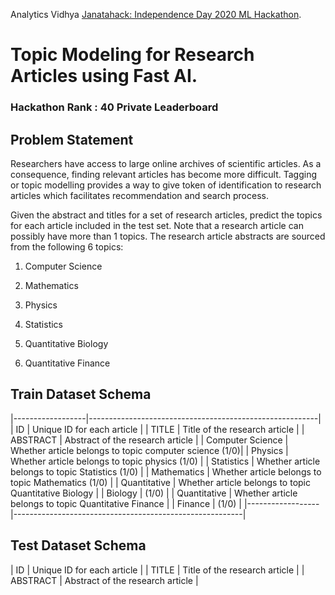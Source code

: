  Analytics Vidhya [Janatahack: Independence Day 2020 ML Hackathon](https://datahack.analyticsvidhya.com/contest/janatahack-independence-day-2020-ml-hackathon/ "").
# Topic Modeling for Research Articles using Fast AI.

### Hackathon Rank : 40 Private Leaderboard


## Problem Statement
Researchers have access to large online archives of scientific articles. As a consequence, finding relevant articles has become more difficult. Tagging or topic modelling provides a way to give token of identification to research articles which facilitates recommendation and search process. 

Given the abstract and titles for a set of research articles, predict the topics for each article included in the test set. 
Note that a research article can possibly have more than 1 topics. The research article abstracts are sourced from the following 6 topics: 

1. Computer Science

2. Mathematics

3. Physics

4. Statistics

5. Quantitative Biology

6. Quantitative Finance


## Train Dataset Schema

|------------------|---------------------------------------------------------|   
| ID               |  Unique ID for each article                             |
| TITLE            |  Title of the research article                          |
| ABSTRACT         |  Abstract of the research article                       |
| Computer Science |  Whether article belongs to topic computer science (1/0)|
| Physics          |  Whether article belongs to topic physics (1/0)         |
| Statistics       |  Whether article belongs to topic Statistics (1/0)      |
| Mathematics      |  Whether article belongs to topic Mathematics (1/0)     |
| Quantitative     |  Whether article belongs to topic Quantitative Biology  |
| Biology          |                                                (1/0)    |
| Quantitative     |  Whether article belongs to topic Quantitative Finance  |
| Finance          |                                                (1/0)    |
|------------------|---------------------------------------------------------|



## Test Dataset Schema


| ID               |  Unique ID for each article                             |
| TITLE            |  Title of the research article                          |
| ABSTRACT         |  Abstract of the research article                       |


